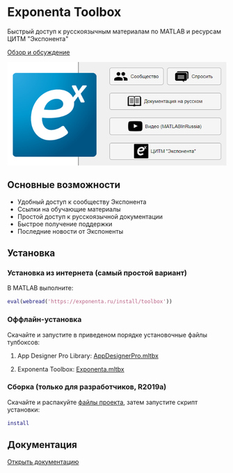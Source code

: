 # Exponenta Toolbox

Быстрый доступ к русскоязычным материалам по MATLAB и ресурсам ЦИТМ "Экспонента"

[Обзор и обсуждение](https://hub.exponenta.ru/post/exponenta-toolbox-bystryy-dostup-k-russkoyazychnym-materialam562)

![Epxonenta Toolbox screenshot](https://github.com/ETMC-Exponenta/ExponentaToolbox/raw/master/imgs/promo.png)

## Основные возможности

- Удобный доступ к сообществу Экспонента
- Ссылки на обучающие материалы
- Простой доступ к русскоязычной документации
- Быстрое получение поддержки
- Последние новости от Экспоненты

## Установка

### Установка из интернета (самый простой вариант)

В MATLAB выполните:
```MATLAB
eval(webread('https://exponenta.ru/install/toolbox'))
```

### Оффлайн-установка

Скачайте и запустите в приведеном порядке установочные файлы тулбоксов:

1. App Designer Pro Library: [AppDesignerPro.mltbx](https://roslovets.github.io/ghbin/#roslovets/AppDesignerPro#AppDesignerPro.mltbx)

2. Exponenta Toolbox: [Exponenta.mltbx](https://roslovets.github.io/ghbin/#etmc-exponenta/ExponentaToolbox#Exponenta.mltbx)

### Сборка (только для разработчиков, R2019a)

Скачайте и распакуйте [файлы проекта](https://github.com/ETMC-Exponenta/ExponentaToolbox/archive/master.zip), затем запустите скрипт установки:
```MATLAB
install
```

## Документация

[Открыть документацию](https://github.com/ETMC-Exponenta/ExponentaToolbox/blob/master/doc/GettingStarted.pdf)
